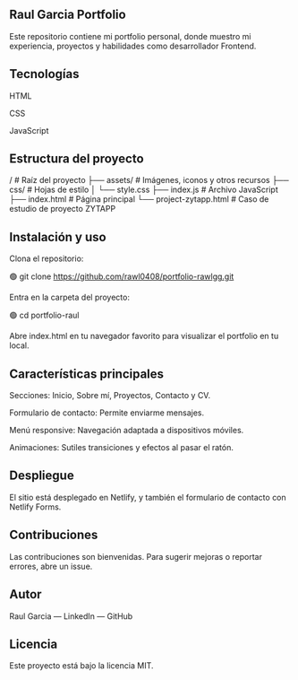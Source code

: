 ## Raul Garcia Portfolio

Este repositorio contiene mi portfolio personal, donde muestro mi experiencia, proyectos y habilidades como desarrollador Frontend.

## Tecnologías

HTML

CSS

JavaScript

## Estructura del proyecto

/               # Raíz del proyecto
├── assets/     # Imágenes, iconos y otros recursos
├── css/        # Hojas de estilo
│   └── style.css
├── index.js    # Archivo JavaScript
├── index.html  # Página principal
└── project-zytapp.html # Caso de estudio de proyecto ZYTAPP

## Instalación y uso

Clona el repositorio:

🟢 git clone https://github.com/rawl0408/portfolio-rawlgg.git

Entra en la carpeta del proyecto:

🟢 cd portfolio-raul

Abre index.html en tu navegador favorito para visualizar el portfolio en tu local.

## Características principales

Secciones: Inicio, Sobre mí, Proyectos, Contacto y CV.

Formulario de contacto: Permite enviarme mensajes.

Menú responsive: Navegación adaptada a dispositivos móviles.

Animaciones: Sutiles transiciones y efectos al pasar el ratón.

## Despliegue

El sitio está desplegado en Netlify, y también el formulario de contacto con Netlify Forms.

## Contribuciones

Las contribuciones son bienvenidas. Para sugerir mejoras o reportar errores, abre un issue.

## Autor

Raul Garcia — LinkedIn — GitHub

## Licencia

Este proyecto está bajo la licencia MIT.